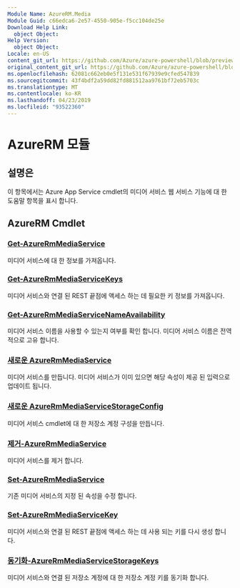 ```yaml
---
Module Name: AzureRM.Media
Module Guid: c66edca6-2e57-4550-905e-f5cc104de25e
Download Help Link:
  object Object: 
Help Version:
  object Object: 
Locale: en-US
content_git_url: https://github.com/Azure/azure-powershell/blob/preview/src/ResourceManager/Media/Commands.Media/help/AzureRM.Media.md
original_content_git_url: https://github.com/Azure/azure-powershell/blob/preview/src/ResourceManager/Media/Commands.Media/help/AzureRM.Media.md
ms.openlocfilehash: 62081c662eb0e5f131e531f67939e9cfed547839
ms.sourcegitcommit: 43f4bdf2a59dd82fd881512aa9761bf72eb5703c
ms.translationtype: MT
ms.contentlocale: ko-KR
ms.lasthandoff: 04/23/2019
ms.locfileid: "93522360"
---
```

# AzureRM 모듈
## 설명은
이 항목에서는 Azure App Service cmdlet의 미디어 서비스 웹 서비스 기능에 대 한 도움말 항목을 표시 합니다.

## AzureRM Cmdlet
### [Get-AzureRmMediaService](Get-AzureRmMediaService.md)
미디어 서비스에 대 한 정보를 가져옵니다.

### [Get-AzureRmMediaServiceKeys](Get-AzureRmMediaServiceKeys.md)
미디어 서비스와 연결 된 REST 끝점에 액세스 하는 데 필요한 키 정보를 가져옵니다.

### [Get-AzureRmMediaServiceNameAvailability](Get-AzureRmMediaServiceNameAvailability.md)
미디어 서비스 이름을 사용할 수 있는지 여부를 확인 합니다.
미디어 서비스 이름은 전역적으로 고유 합니다.

### [새로운 AzureRmMediaService](New-AzureRmMediaService.md)
미디어 서비스를 만듭니다. 미디어 서비스가 이미 있으면 해당 속성이 제공 된 입력으로 업데이트 됩니다.

### [새로운 AzureRmMediaServiceStorageConfig](New-AzureRmMediaServiceStorageConfig.md)
미디어 서비스 cmdlet에 대 한 저장소 계정 구성을 만듭니다.

### [제거-AzureRmMediaService](Remove-AzureRmMediaService.md)
미디어 서비스를 제거 합니다.

### [Set-AzureRmMediaService](Set-AzureRmMediaService.md)
기존 미디어 서비스의 지정 된 속성을 수정 합니다.

### [Set-AzureRmMediaServiceKey](Set-AzureRmMediaServiceKey.md)
미디어 서비스와 연결 된 REST 끝점에 액세스 하는 데 사용 되는 키를 다시 생성 합니다.

### [동기화-AzureRmMediaServiceStorageKeys](Sync-AzureRmMediaServiceStorageKeys.md)
미디어 서비스와 연결 된 저장소 계정에 대 한 저장소 계정 키를 동기화 합니다.

